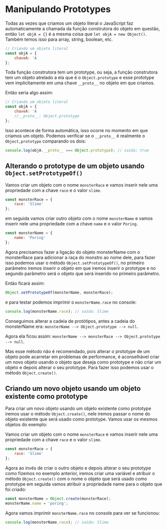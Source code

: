 # Manipulando Prototypes

Todas as vezes que criamos um objeto literal o JavaScript faz automaticamente a chamada da função construtora do objeto em questão, então `let objA = {}` é a mesma coisa que `let objA = new Object()`. Também temos isso para array, string, boolean, etc.

```js
// Criando um objeto literal
const objA = {
    chaveA: 'A
};
```

Toda função construtora tem um prototype, ou seja, a função construtora tem um objeto atrelado a ela que é o `Object.prototype` e esse prototype vem implicitamente em uma chave `__proto__` no objeto em que criamos.

Então seria algo assim:

```js
// Criando um objeto literal
const objA = {
    chaveA: 'A
    //__proto__: Object.prototype
};
```

Isso acontece de forma automática, isso ocorre no momento em que criamos um objeto. Podemos verificar se o `__proto__` é realmente o `Object,prototype` comparando os dois:

```js
console.log(objA.__proto__ === Object.prototype); // saída: true
```

## Alterando o prototype de um objeto usando `Object.setPrototypeOf()`

Vamos criar um objeto com o nome `monsterRace` e vamos inserir nele uma propriedade com a chave `race` e o valor `slime`.

```js
const monsterRace = {
    race: 'Slime'
};
```

em seguida vamos criar outro objeto com o nome `monsterName` e vamos inserir nele uma propriedade com a chave `name` e o valor `Poring`.

```js
const monsterName = {
    name: 'Poring'
};
```

Agora precisamos fazer a ligação do objeto monsterName com o monsterRace para adicionar a raça do monstro ao nome dele, para fazer isso podemos usar o método `Object.setPrototypeOf()`, no primeiro parâmetro iremos inserir o objeto em que iremos inserir o prototype e no segundo parâmetro será o objeto que será inserido no primeiro parâmetro.

Então ficará assim:

```js
Object.setPrototypeOf(monsterName, monsterRace);
```

e para testar podemos imprimir o `monsterName.race` no console:

```js
console.log(monsterName.race); // saída: Slime
```

Conseguimos alterar a cadeia de protótipos, antes a cadeia do monsterName era: `monsterName --> Object.prototype --> null`.

Agora ela ficou assim: `monsterName --> monsterRace --> Object.prototype --> null`.

Mas esse método não é recomendado, pois alterar o prototype de um objeto pode acarretar em problemas de performance, é aconselhável criar um novo objeto  usando o objeto que deseja como prototype e não criar um objeto e depois alterar o seu prototype. Para fazer isso podemos usar o método `Object.create()`.

## Criando um novo objeto usando um objeto existente como prototype

Para criar um novo objeto usando um objeto existente como prototype iremos usar o método `Object.create()`, nele iremos passar o nome do objeto existente que será usado como prototype. Vamos usar os mesmos objetos do exemplo:

Vamos criar um objeto com o nome `monsterRace` e vamos inserir nele uma propriedade com a chave `race` e o valor `slime`.

```js
const monsterRace = {
    race: 'Slime'
};
```

Agora ao invés de criar o outro objeto e depois alterar o seu prototype como fizemos no exemplo anterior, iremos criar uma variável e atribuir o método `Object.create()` com o nome o objeto que será usado como prototype em seguida vamos atribuir a propriedade name para o objeto que foi criado:

```js
const monsterName = Object.create(monsterRace);
monsterName.name = 'poring';
```

Agora vamos imprimir `monsterName.race` no console para ver se funcionou:

```js
console.log(monsterName.race); // saída: Slime
```